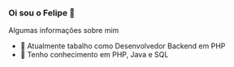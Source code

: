 ### Oi sou o Felipe 👋

Algumas informações sobre mim

- 🔭 Atualmente tabalho como Desenvolvedor Backend em PHP
- 🌱 Tenho conhecimento em PHP, Java e SQL
